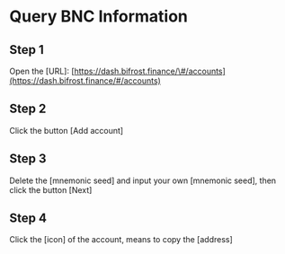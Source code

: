 # Query BNC Information

## Step 1

Open the \[URL\]: [https://dash.bifrost.finance/\#/accounts](https://dash.bifrost.finance/#/accounts)

## Step 2

Click the button \[Add account\]

## Step 3

Delete the \[mnemonic seed\] and input your own \[mnemonic seed\], then click the button \[Next\]

## Step 4

Click the \[icon\] of the account, means to copy the \[address\]

